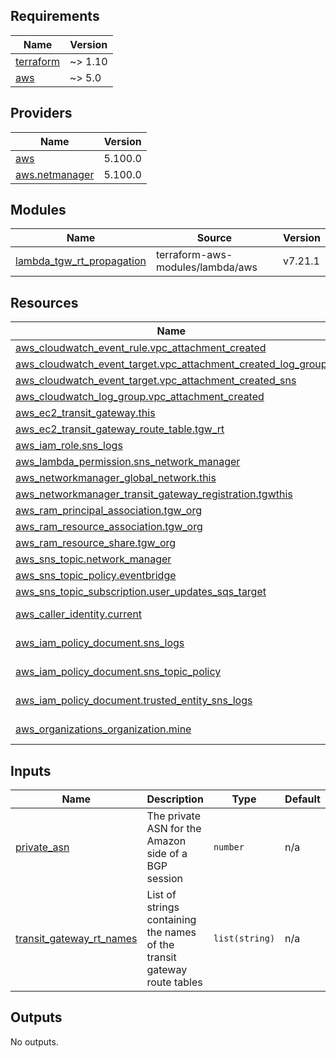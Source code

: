 <!-- BEGIN_TF_DOCS -->
## Requirements

| Name | Version |
|------|---------|
| <a name="requirement_terraform"></a> [terraform](#requirement\_terraform) | ~> 1.10 |
| <a name="requirement_aws"></a> [aws](#requirement\_aws) | ~> 5.0 |

## Providers

| Name | Version |
|------|---------|
| <a name="provider_aws"></a> [aws](#provider\_aws) | 5.100.0 |
| <a name="provider_aws.netmanager"></a> [aws.netmanager](#provider\_aws.netmanager) | 5.100.0 |

## Modules

| Name | Source | Version |
|------|--------|---------|
| <a name="module_lambda_tgw_rt_propagation"></a> [lambda\_tgw\_rt\_propagation](#module\_lambda\_tgw\_rt\_propagation) | terraform-aws-modules/lambda/aws | v7.21.1 |

## Resources

| Name | Type |
|------|------|
| [aws_cloudwatch_event_rule.vpc_attachment_created](https://registry.terraform.io/providers/hashicorp/aws/latest/docs/resources/cloudwatch_event_rule) | resource |
| [aws_cloudwatch_event_target.vpc_attachment_created_log_group](https://registry.terraform.io/providers/hashicorp/aws/latest/docs/resources/cloudwatch_event_target) | resource |
| [aws_cloudwatch_event_target.vpc_attachment_created_sns](https://registry.terraform.io/providers/hashicorp/aws/latest/docs/resources/cloudwatch_event_target) | resource |
| [aws_cloudwatch_log_group.vpc_attachment_created](https://registry.terraform.io/providers/hashicorp/aws/latest/docs/resources/cloudwatch_log_group) | resource |
| [aws_ec2_transit_gateway.this](https://registry.terraform.io/providers/hashicorp/aws/latest/docs/resources/ec2_transit_gateway) | resource |
| [aws_ec2_transit_gateway_route_table.tgw_rt](https://registry.terraform.io/providers/hashicorp/aws/latest/docs/resources/ec2_transit_gateway_route_table) | resource |
| [aws_iam_role.sns_logs](https://registry.terraform.io/providers/hashicorp/aws/latest/docs/resources/iam_role) | resource |
| [aws_lambda_permission.sns_network_manager](https://registry.terraform.io/providers/hashicorp/aws/latest/docs/resources/lambda_permission) | resource |
| [aws_networkmanager_global_network.this](https://registry.terraform.io/providers/hashicorp/aws/latest/docs/resources/networkmanager_global_network) | resource |
| [aws_networkmanager_transit_gateway_registration.tgwthis](https://registry.terraform.io/providers/hashicorp/aws/latest/docs/resources/networkmanager_transit_gateway_registration) | resource |
| [aws_ram_principal_association.tgw_org](https://registry.terraform.io/providers/hashicorp/aws/latest/docs/resources/ram_principal_association) | resource |
| [aws_ram_resource_association.tgw_org](https://registry.terraform.io/providers/hashicorp/aws/latest/docs/resources/ram_resource_association) | resource |
| [aws_ram_resource_share.tgw_org](https://registry.terraform.io/providers/hashicorp/aws/latest/docs/resources/ram_resource_share) | resource |
| [aws_sns_topic.network_manager](https://registry.terraform.io/providers/hashicorp/aws/latest/docs/resources/sns_topic) | resource |
| [aws_sns_topic_policy.eventbridge](https://registry.terraform.io/providers/hashicorp/aws/latest/docs/resources/sns_topic_policy) | resource |
| [aws_sns_topic_subscription.user_updates_sqs_target](https://registry.terraform.io/providers/hashicorp/aws/latest/docs/resources/sns_topic_subscription) | resource |
| [aws_caller_identity.current](https://registry.terraform.io/providers/hashicorp/aws/latest/docs/data-sources/caller_identity) | data source |
| [aws_iam_policy_document.sns_logs](https://registry.terraform.io/providers/hashicorp/aws/latest/docs/data-sources/iam_policy_document) | data source |
| [aws_iam_policy_document.sns_topic_policy](https://registry.terraform.io/providers/hashicorp/aws/latest/docs/data-sources/iam_policy_document) | data source |
| [aws_iam_policy_document.trusted_entity_sns_logs](https://registry.terraform.io/providers/hashicorp/aws/latest/docs/data-sources/iam_policy_document) | data source |
| [aws_organizations_organization.mine](https://registry.terraform.io/providers/hashicorp/aws/latest/docs/data-sources/organizations_organization) | data source |

## Inputs

| Name | Description | Type | Default | Required |
|------|-------------|------|---------|:--------:|
| <a name="input_private_asn"></a> [private\_asn](#input\_private\_asn) | The private ASN for the Amazon side of a BGP session | `number` | n/a | yes |
| <a name="input_transit_gateway_rt_names"></a> [transit\_gateway\_rt\_names](#input\_transit\_gateway\_rt\_names) | List of strings containing the names of the transit gateway route tables | `list(string)` | n/a | yes |

## Outputs

No outputs.
<!-- END_TF_DOCS -->
